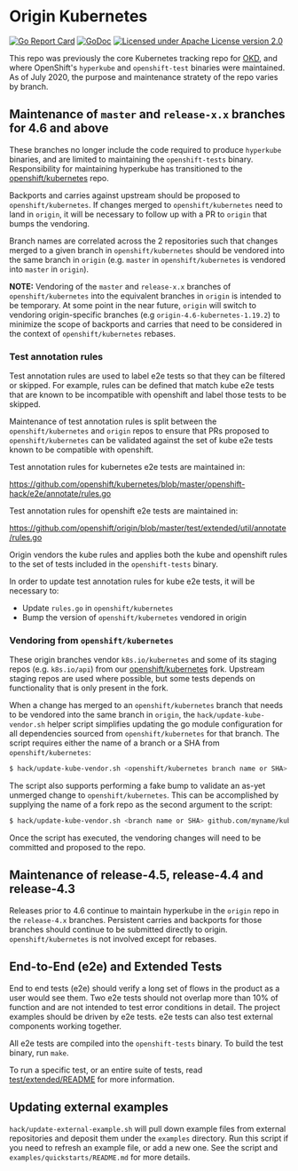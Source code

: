 Origin Kubernetes
=================

[![Go Report Card](https://goreportcard.com/badge/github.com/openshift/origin)](https://goreportcard.com/report/github.com/openshift/origin)
[![GoDoc](https://godoc.org/github.com/openshift/origin?status.png)](https://godoc.org/github.com/openshift/origin)
[![Licensed under Apache License version 2.0](https://img.shields.io/github/license/openshift/origin.svg?maxAge=2592000)](https://www.apache.org/licenses/LICENSE-2.0)

This repo was previously the core Kubernetes tracking repo for
[OKD](https://github.com/openshift/okd), and where OpenShift's
`hyperkube` and `openshift-test` binaries were maintained. As of July
2020, the purpose and maintenance stratety of the repo varies by
branch.

## Maintenance of `master` and `release-x.x` branches for 4.6 and above

These branches no longer include the code required to produce
`hyperkube` binaries, and are limited to maintaining the `openshift-tests`
binary.  Responsibility for maintaining hyperkube has transitioned to
the [openshift/kubernetes](https://github.com/openshift/kubernetes)
repo.

Backports and carries against upstream should be proposed to
`openshift/kubernetes`. If changes merged to `openshift/kubernetes`
need to land in `origin`, it will be necessary to follow up with a PR
to `origin` that bumps the vendoring.

Branch names are correlated across the 2 repositories such that
changes merged to a given branch in `openshift/kubernetes` should be
vendored into the same branch in `origin` (e.g. `master` in
`openshift/kubernetes` is vendored into `master` in `origin`).

**NOTE:** Vendoring of the `master` and `release-x.x` branches of
`openshift/kubernetes` into the equivalent branches in `origin` is
intended to be temporary. At some point in the near future, `origin`
will switch to vendoring origin-specific branches (e.g
`origin-4.6-kubernetes-1.19.2`) to minimize the scope of backports and
carries that need to be considered in the context of
`openshift/kubernetes` rebases.

### Test annotation rules

Test annotation rules are used to label e2e tests so that they can be
filtered or skipped. For example, rules can be defined that match kube
e2e tests that are known to be incompatible with openshift and label
those tests to be skipped.

Maintenance of test annotation rules is split between the
`openshift/kubernetes` and `origin` repos to ensure that PRs proposed
to `openshift/kubernetes` can be validated against the set of kube e2e
tests known to be compatible with openshift.

Test annotation rules for kubernetes e2e tests are maintained in:

https://github.com/openshift/kubernetes/blob/master/openshift-hack/e2e/annotate/rules.go

Test annotation rules for openshift e2e tests are maintained in:

https://github.com/openshift/origin/blob/master/test/extended/util/annotate/rules.go

Origin vendors the kube rules and applies both the kube and openshift
rules to the set of tests included in the `openshift-tests` binary.

In order to update test annotation rules for kube e2e tests, it will
be necessary to:

 - Update `rules.go` in `openshift/kubernetes`
 - Bump the version of `openshift/kubernetes` vendored in origin

### Vendoring from `openshift/kubernetes`

These origin branches vendor `k8s.io/kubernetes` and some of its
staging repos (e.g. `k8s.io/api`) from our
[openshift/kubernetes](https://github.com/openshift/kubernetes) fork.
Upstream staging repos are used where possible, but some tests depends
on functionality that is only present in the fork.

When a change has merged to an `openshift/kubernetes` branch that
needs to be vendored into the same branch in `origin`, the
`hack/update-kube-vendor.sh` helper script simplifies updating the go
module configuration for all dependencies sourced from
`openshift/kubernetes` for that branch. The script requires either the
name of a branch or a SHA from `openshift/kubernetes`:

```bash
$ hack/update-kube-vendor.sh <openshift/kubernetes branch name or SHA>
```

The script also supports performing a fake bump to validate an as-yet
unmerged change to `openshift/kubernetes`. This can be accomplished by
supplying the name of a fork repo as the second argument to the
script:

```bash
$ hack/update-kube-vendor.sh <branch name or SHA> github.com/myname/kubernetes
```

Once the script has executed, the vendoring changes will need to be
committed and proposed to the repo.

## Maintenance of release-4.5, release-4.4 and release-4.3

Releases prior to 4.6 continue to maintain hyperkube in the `origin`
repo in the `release-4.x` branches. Persistent carries and backports
for those branches should continue to be submitted directly to
origin. `openshift/kubernetes` is not involved except for rebases.

## End-to-End (e2e) and Extended Tests

End to end tests (e2e) should verify a long set of flows in the
product as a user would see them.  Two e2e tests should not overlap
more than 10% of function and are not intended to test error
conditions in detail. The project examples should be driven by e2e
tests. e2e tests can also test external components working together.

All e2e tests are compiled into the `openshift-tests` binary.
To build the test binary, run `make`.

To run a specific test, or an entire suite of tests, read
[test/extended/README](https://github.com/openshift/origin/blob/master/test/extended/README.md)
for more information.

## Updating external examples

`hack/update-external-example.sh` will pull down example files from external
repositories and deposit them under the `examples` directory.
Run this script if you need to refresh an example file, or add a new one.  See
the script and `examples/quickstarts/README.md` for more details.
